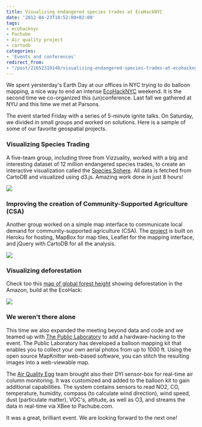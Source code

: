 ```yaml
---
title: Visualizing endangered species trades at EcoHackNYC
date: '2012-04-23T18:52:00+02:00'
tags:
- ecohacknyc
- Pachube
- Air quality project
- cartodb
categories:
- 'Events and conferences'
redirect_from:
- "/post/21652319148/visualizing-endangered-species-trades-at-ecohacknyc/"
---
```


We spent yersterday's Earth Day at our offices in NYC trying to do balloon mapping, a nice way to end an intense <a href="http://www.ecohacknyc.org/#program">EcoHackNYC</a> weekend. It is the second time we co-organized this (un)conference. Last fall we gathered at NYU and this time we met at Parsons. 

The event started Friday with a series of 5-minute ignite talks. On Saturday, we divided in small groups and worked on solutions. Here is a sample of some of our favorite geospatial projects. 

### Visualizing Species Trading

A five-team group, including three from Vizzuality, worked with a big and interesting dataset of 12 million endangered species trades, to create an interactive visualization called the <a href="http://saleiva.github.com/EcoHack2012/#">Species Sphere</a>. All data is fetched from CartoDB and visualized using d3.js. Amazing work done in just 8 hours!

<img src="http://cartodb.s3.amazonaws.com/tumblr/posts/ecohack1.png"/>

### Improving the creation of Community-Supported Agriculture (CSA)

Another group worked on a simple map interface to communicate local demand for community-supported agriculture (CSA). The <a href="http://csabuilder.herokuapp.com/">project</a> is built on Heroku for hosting, MapBox for map tiles, Leaflet for the mapping interface, and jQuery with CartoDB for all the analysis. 

<img src="http://cartodb.s3.amazonaws.com/tumblr/posts/ecohack2.png"/>

### Visualizing deforestation

Check too this <a href="http://a.tiles.mapbox.com/v3/villeda.simard-forests.html#5.00/-7.019/-58.013">map of global forest height</a> showing deforestation in the Amazon, build at the EcoHack: 

<img src="http://cartodb.s3.amazonaws.com/tumblr/posts/ecohack3.png"/>

### We weren't there alone

This time we also expanded the meeting beyond data and code and we teamed up with <a href="http://publiclaboratory.org/es/node/1">The Public Laboratory</a> to add a hardware-hacking to the event. The Public Laboratory has developed a balloon mapping kit that enables you to collect your own aerial photos from up to 1000 ft. Using the open source MapKnitter web-based software, you can stitch the resulting images into a web-viewable map.  

The <a href="http://www.kickstarter.com/projects/edborden/air-quality-egg">Air Quality Egg</a> team brought also their DYI sensor-box for real-time air column monitoring. It was customized and added to the balloon kit to gain additional capabilities. The system contains sensors to read NO2, CO, temperature, humidity, compass (to calculate wind direction), wind speed, dust (particulate matter), VOC's, altitude, as well as O3, and streams the data in real-time via XBee to Pachube.com.

It was a great, brilliant event. We are looking forward to the next one!
